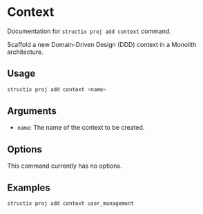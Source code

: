 # Context

Documentation for `structix proj add context` command.

Scaffold a new Domain-Driven Design (DDD) context in a Monolith architecture.

## Usage

```bash
structix proj add context <name>
```

## Arguments

-   `name`: The name of the context to be created.

## Options

This command currently has no options.

## Examples

```bash
structix proj add context user_management
```